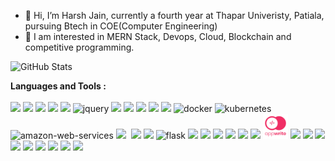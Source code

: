- 👋 Hi, I’m Harsh Jain, currently a fourth year at Thapar Univeristy, Patiala, pursuing Btech in COE(Computer Engineering)
- 👀 I am interested in MERN Stack, Devops, Cloud, Blockchain and competitive programming.

![GitHub Stats](https://github-profile-trophy.vercel.app/?username=hjain2003&theme=dracula)


<b>Languages and Tools :</b><br><br>
<img src="https://img.icons8.com/color/344/html-5--v1.png" height="35">
<img src="https://img.icons8.com/color/344/css3.png" height="35">
<img src="https://img.icons8.com/color/2x/bootstrap.png" height="35">
<img src="https://img.icons8.com/color/512/chakra-ui.png" height="35">
<img src="https://img.icons8.com/fluency/344/javascript.png" height="33">
<img height="33" src="https://img.icons8.com/ios-filled/50/027AB3/jquery.png" alt="jquery"/>
<img src="https://img.icons8.com/color/512/figma.png" height="35">
<img src="https://img.icons8.com/?size=512&id=tBBf3P8HL0vR&format=png" height="35">
<img src="https://img.icons8.com/ultraviolet/344/react--v1.png" height="35">
<img src="https://img.icons8.com/?size=512&id=54087&format=png" height="38">
<img src="https://www.svgrepo.com/show/354202/postman-icon.svg" height="35">
<img height="35" src="https://img.icons8.com/fluency/48/docker.png" alt="docker"/>
<img height="35" src="https://img.icons8.com/color/48/kubernetes.png" alt="kubernetes"/>
<img height="35" src="https://img.icons8.com/color/48/amazon-web-services.png" alt="amazon-web-services"/>
<img src="https://raw.githubusercontent.com/Benio101/cpp-logo/master/cpp_logo.png" height="33">&nbsp;
<img src="https://upload.wikimedia.org/wikipedia/commons/1/19/C_Logo.png" height="33">
<img src="https://img.icons8.com/color/344/python--v1.png" height="35">
<img height="45" src="https://img.icons8.com/ios/50/027AB3/flask.png" alt="flask"/>
<img src="https://img.icons8.com/fluency/48/null/jupyter.png" height="35">
<img src="https://img.icons8.com/fluency/344/opencv.png" height="35">
<img src="https://remixproject.gallerycdn.vsassets.io/extensions/remixproject/ethereum-remix/0.0.12/1626777402692/Microsoft.VisualStudio.Services.Icons.Default" height="35">
<img src="https://img.icons8.com/color/344/mysql-logo.png" height="40">
<img src="https://img.icons8.com/color/344/flutter.png" height="33">
<img src="https://img.icons8.com/color/2x/firebase.png" height="35">
<img src="https://raw.githubusercontent.com/GodotNuts/appwrite-sdk/3dbcd3ea1f55e3afc8fb7ad6bd8ecb78176f74bb/addons/appwrite-sdk/icon.svg" height="40">
<img src="https://img.icons8.com/color/344/linux--v1.png" height="38">
<img src="https://img.icons8.com/color/344/ubuntu--v1.png" height="35">
<img src="https://img.icons8.com/color/344/bash.png" height="35">
<img src="https://img.icons8.com/fluency/512/anaconda--v2.png" height="35">
<img src="https://img.icons8.com/color/344/git.png" height="35">
<img src="https://img.icons8.com/fluency/344/arduino.png" height="35">
<img src="https://img.icons8.com/color/344/markdown.png" height="35">
<img src="https://img.icons8.com/fluency/344/matlab.png" height="35">
<img src="https://blog.smile.io/content/images/2020/10/typeform.png" height="35">


<!---
hjain2003/hjain2003 is a ✨ special ✨ repository because its `README.md` (this file) appears on your GitHub profile.
You can click the Preview link to take a look at your changes.
--->
